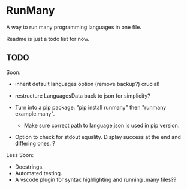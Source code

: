 # RunMany

A way to run many programming languages in one file.

Readme is just a todo list for now.

## TODO

Soon:

- inherit default languages option (remove backup?) crucial!
- restructure LanguagesData back to json for simplicity?
  
- Turn into a pip package. "pip install runmany" then "runmany example.many".
  - Make sure correct path to language.json is used in pip version.

- Option to check for stdout equality. Display success at the end and differing ones. ?

Less Soon:

- Docstrings.
- Automated testing.
- A vscode plugin for syntax highlighting and running .many files??